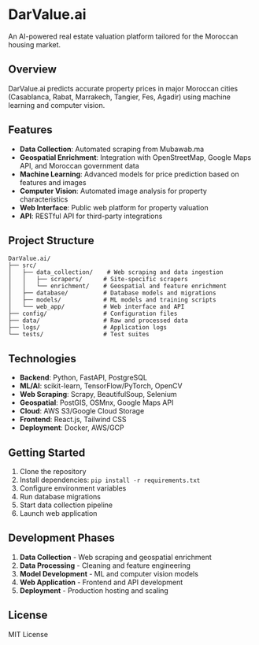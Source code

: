 # DarValue.ai

An AI-powered real estate valuation platform tailored for the Moroccan housing market.

## Overview

DarValue.ai predicts accurate property prices in major Moroccan cities (Casablanca, Rabat, Marrakech, Tangier, Fes, Agadir) using machine learning and computer vision.

## Features

- **Data Collection**: Automated scraping from Mubawab.ma
- **Geospatial Enrichment**: Integration with OpenStreetMap, Google Maps API, and Moroccan government data
- **Machine Learning**: Advanced models for price prediction based on features and images
- **Computer Vision**: Automated image analysis for property characteristics
- **Web Interface**: Public web platform for property valuation
- **API**: RESTful API for third-party integrations

## Project Structure

```
DarValue.ai/
├── src/
│   ├── data_collection/    # Web scraping and data ingestion
│   │   ├── scrapers/      # Site-specific scrapers
│   │   └── enrichment/    # Geospatial and feature enrichment
│   ├── database/          # Database models and migrations
│   ├── models/            # ML models and training scripts
│   └── web_app/           # Web interface and API
├── config/                # Configuration files
├── data/                  # Raw and processed data
├── logs/                  # Application logs
└── tests/                 # Test suites
```

## Technologies

- **Backend**: Python, FastAPI, PostgreSQL
- **ML/AI**: scikit-learn, TensorFlow/PyTorch, OpenCV
- **Web Scraping**: Scrapy, BeautifulSoup, Selenium
- **Geospatial**: PostGIS, OSMnx, Google Maps API
- **Cloud**: AWS S3/Google Cloud Storage
- **Frontend**: React.js, Tailwind CSS
- **Deployment**: Docker, AWS/GCP

## Getting Started

1. Clone the repository
2. Install dependencies: `pip install -r requirements.txt`
3. Configure environment variables
4. Run database migrations
5. Start data collection pipeline
6. Launch web application

## Development Phases

1. **Data Collection** - Web scraping and geospatial enrichment
2. **Data Processing** - Cleaning and feature engineering
3. **Model Development** - ML and computer vision models
4. **Web Application** - Frontend and API development
5. **Deployment** - Production hosting and scaling

## License

MIT License
